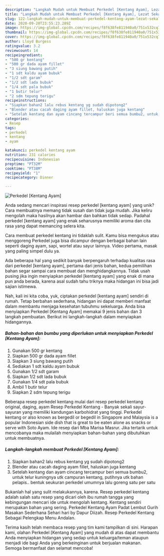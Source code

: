 ```yaml
---
description: "Langkah Mudah untuk Membuat Perkedel [Kentang Ayam], Lezat Sekali"
title: "Langkah Mudah untuk Membuat Perkedel [Kentang Ayam], Lezat Sekali"
slug: 122-langkah-mudah-untuk-membuat-perkedel-kentang-ayam-lezat-sekali
date: 2020-09-20T23:55:23.289Z
image: https://img-global.cpcdn.com/recipes/f8f638fe811940a0/751x532cq70/perkedel-kentang-ayam-foto-resep-utama.jpg
thumbnail: https://img-global.cpcdn.com/recipes/f8f638fe811940a0/751x532cq70/perkedel-kentang-ayam-foto-resep-utama.jpg
cover: https://img-global.cpcdn.com/recipes/f8f638fe811940a0/751x532cq70/perkedel-kentang-ayam-foto-resep-utama.jpg
author: Lloyd Burgess
ratingvalue: 3.2
reviewcount: 14
recipeingredient:
- "500 gr kentang"
- "500 gr dada ayam fillet"
- "3 siung bawang putih"
- "1 sdt kaldu ayam bubuk"
- "1/2 sdt garam"
- "1/2 sdt lada bubuk"
- "1/4 sdt pala bubuk"
- "1 butir telur"
- "2 sdm tepung terigu"
recipeinstructions:
- "Siapkan bahan2 lalu rebus kentang yg sudah dipotong2"
- "Blender atau cacah daging ayam fillet, haluskan juga kentang"
- "Setelah kentang dan ayam cincang tercampur beri semua bumbu2, untuk telur kuningnya utk campuran kentang, putihnya utk bahan pelapis.. bentuk seukuran perkedel umumnya lalu goreng satu per satu"
categories:
- Resep
tags:
- perkedel
- kentang
- ayam

katakunci: perkedel kentang ayam 
nutrition: 231 calories
recipecuisine: Indonesian
preptime: "PT32M"
cooktime: "PT38M"
recipeyield: "1"
recipecategory: Dinner

---
```



![Perkedel [Kentang Ayam]](https://img-global.cpcdn.com/recipes/f8f638fe811940a0/751x532cq70/perkedel-kentang-ayam-foto-resep-utama.jpg)

Anda sedang mencari inspirasi resep perkedel [kentang ayam] yang unik? Cara membuatnya memang tidak susah dan tidak juga mudah. Jika keliru mengolah maka hasilnya akan hambar dan bahkan tidak sedap. Padahal perkedel [kentang ayam] yang enak seharusnya memiliki aroma dan cita rasa yang dapat memancing selera kita.

Cara membuat perkedel kentang ini tidaklah sulit. Kamu bisa mengukus atau menggoreng Perkedel juga bisa dicampur dengan berbagai bahan lain seperti daging ayam, sapi, wortel atau sayur lainnya. Video pertama, masak yang paling simpel dulu ya.

Ada beberapa hal yang sedikit banyak berpengaruh terhadap kualitas rasa dari perkedel [kentang ayam], pertama dari jenis bahan, kedua pemilihan bahan segar sampai cara membuat dan menghidangkannya. Tidak usah pusing jika ingin menyiapkan perkedel [kentang ayam] yang enak di mana pun anda berada, karena asal sudah tahu triknya maka hidangan ini bisa jadi sajian istimewa.


Nah, kali ini kita coba, yuk, ciptakan perkedel [kentang ayam] sendiri di rumah. Tetap berbahan sederhana, hidangan ini dapat memberi manfaat dalam membantu menjaga kesehatan tubuhmu sekeluarga. Anda bisa menyiapkan Perkedel [Kentang Ayam] memakai 9 jenis bahan dan 3 langkah pembuatan. Berikut ini langkah-langkah dalam menyiapkan hidangannya.

<!--inarticleads1-->

##### Bahan-bahan dan bumbu yang diperlukan untuk menyiapkan Perkedel [Kentang Ayam]:

1. Gunakan 500 gr kentang
1. Siapkan 500 gr dada ayam fillet
1. Siapkan 3 siung bawang putih
1. Sediakan 1 sdt kaldu ayam bubuk
1. Gunakan 1/2 sdt garam
1. Siapkan 1/2 sdt lada bubuk
1. Gunakan 1/4 sdt pala bubuk
1. Ambil 1 butir telur
1. Siapkan 2 sdm tepung terigu


Beberapa resep perkedel kentang mulai dari resep perkedel kentang original, daging, ayam Resep Perkedel Kentang - Banyak sekali sayur-sayuran yang memiliki kandungan karbohidrat yang tinggi. Perkedel kentang or also known as bergedil or begedil in Singapore and Malaysia is a popular Indonesian side dish that is great to be eaten alone as snacks or serve with Soto Ayam. Ide resep dari Mba Marisa Masrur. Jika tertarik untuk mencobanya maka mulailah menyiapkan bahan-bahan yang dibutuhkan untuk membuatnya. 

<!--inarticleads2-->

##### Langkah-langkah membuat Perkedel [Kentang Ayam]:

1. Siapkan bahan2 lalu rebus kentang yg sudah dipotong2
1. Blender atau cacah daging ayam fillet, haluskan juga kentang
1. Setelah kentang dan ayam cincang tercampur beri semua bumbu2, untuk telur kuningnya utk campuran kentang, putihnya utk bahan pelapis.. bentuk seukuran perkedel umumnya lalu goreng satu per satu


Bukanlah hal yang sulit melakukannya, karena. Resep perkedel kentang adalah salah satu resep yang dicari oleh ibu rumah tangga yang kebingungan mencari ide untuk mengolah kentang. Kentang sendiri merupakan bahan yang sering. Perkedel Kentang Ayam Padat Lembut Gurih Masakan Sederhana Sehari hari by Dapur Diizah. Resep Perkedel Kentang Sebagai Pelengkap Menu Andalan. 

Terima kasih telah membaca resep yang tim kami tampilkan di sini. Harapan kami, olahan Perkedel [Kentang Ayam] yang mudah di atas dapat membantu Anda menyiapkan hidangan yang sedap untuk keluarga/teman ataupun menjadi ide bagi Anda yang berkeinginan untuk berjualan makanan. Semoga bermanfaat dan selamat mencoba!
